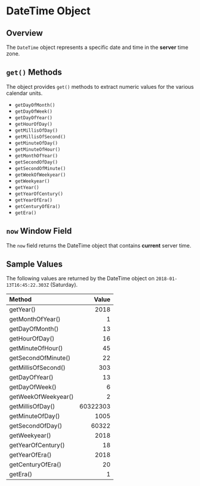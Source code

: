 # DateTime Object

## Overview

The `DateTime` object represents a specific date and time in the **server** time zone.

## `get()` Methods

The object provides `get()` methods to extract numeric values for the various calendar units.

* `getDayOfMonth()`
* `getDayOfWeek()`
* `getDayOfYear()`
* `getHourOfDay()`
* `getMillisOfDay()`
* `getMillisOfSecond()`
* `getMinuteOfDay()`
* `getMinuteOfHour()`
* `getMonthOfYear()`
* `getSecondOfDay()`
* `getSecondOfMinute()`
* `getWeekOfWeekyear()`
* `getWeekyear()`
* `getYear()`
* `getYearOfCentury()`
* `getYearOfEra()`
* `getCenturyOfEra()`
* `getEra()`

## `now` Window Field

The `now` field returns the DateTime object that contains **current** server time. 

## Sample Values 

The following values are returned by the DateTime object on `2018-01-13T16:45:22.303Z` (Saturday).

|**Method**| **Value** |
|:---|---:|
|getYear()|2018|
|getMonthOfYear()|1|
|getDayOfMonth()|13|
|getHourOfDay()|16|
|getMinuteOfHour()|45|
|getSecondOfMinute()|22|
|getMillisOfSecond()|303|
|getDayOfYear()|13|
|getDayOfWeek()|6|
|getWeekOfWeekyear()|2|
|getMillisOfDay()|60322303|
|getMinuteOfDay()|1005|
|getSecondOfDay()|60322|
|getWeekyear()|2018|
|getYearOfCentury()|18|
|getYearOfEra()|2018|
|getCenturyOfEra()|20|
|getEra()|1|